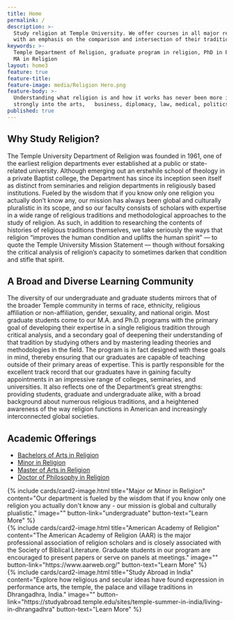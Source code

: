 ```yaml
---
title: Home
permalink: /
description: >-
  Study religion at Temple University. We offer courses in all major religions,
  with an emphasis on the comparison and intersection of their traditions.
keywords: >-
  Temple Department of Religion, graduate program in religion, PhD in Religion,
  MA in Religion 
layout: home3
feature: true
feature-title: 
feature-image: media/Religion Hero.png
feature-body: >-
  Understanding what religion is and how it works has never been more important. Religious worldviews factor
  strongly into the arts,   business, diplomacy, law, medical, politics, practice and public health.
published: true
---
```

## Why Study Religion?
The Temple University Department of Religion was founded in 1961, one of the earliest religion departments ever established at a public or state-related university. Although emerging out an erstwhile school of theology in a private Baptist college, the Department has since its inception seen itself as distinct from seminaries and religion departments in religiously based institutions. Fueled by the wisdom that if you know only one religion you actually don’t know any, our mission has always been global and culturally pluralistic in its scope, and so our faculty consists of scholars with expertise in a wide range of religious traditions and methodological approaches to the study of religion. As such, in addition to researching the contents of histories of religious traditions themselves, we take seriously the ways that religion “improves the human condition and uplifts the human spirit” — to quote the Temple University Mission Statement — though without forsaking the critical analysis of religion’s capacity to sometimes darken that condition and stifle that spirit.

## A Broad and Diverse Learning Community
The diversity of our undergraduate and graduate students mirrors that of the broader Temple community in terms of race, ethnicity, religious affiliation or non-affiliation, gender, sexuality, and national origin. Most graduate students come to our M.A. and Ph.D. programs with the primary goal of developing their expertise in a single religious tradition through critical analysis, and a secondary goal of deepening their understanding of that tradition by studying others and by mastering leading theories and methodologies in the field. The program is in fact designed with these goals in mind, thereby ensuring that our graduates are capable of teaching outside of their primary areas of expertise. This is partly responsible for the excellent track record that our graduates have in gaining faculty appointments in an impressive range of colleges, seminaries, and universities. It also reflects one of the Department’s great strengths: providing students, graduate and undergraduate alike, with a broad background about numerous religious traditions, and a heightened awareness of the way religion functions in American and increasingly interconnected global societies.

## Academic Offerings
- [Bachelors of Arts in Religion](http://bulletin.temple.edu/undergraduate/liberal-arts/religion/ba-religion/)
- [Minor in Religion](http://bulletin.temple.edu/undergraduate/liberal-arts/religion/minor-religion/)
- [Master of Arts in Religion](http://bulletin.temple.edu/graduate/scd/cla/religion-ma/)
- [Doctor of Philosophy in Religion](http://bulletin.temple.edu/graduate/scd/cla/religion-phd/)

<div class="row row-wide">
  <div class="col m12 l4">{% include cards/card2-image.html
    title="Major or Minor in Religion"
    content="Our department is fueled by the wisdom that if you know only one religion you actually don't know any - our mission is global and culturally plualistic."
    image=""
    button-link="undergraduate"
    button-text="Learn More" %}
  </div>
  <div class="row row-wide">
    <div class="col m12 l4">{% include cards/card2-image.html
      title="American Academy of Religion"
      content="The American Academy of Religion (AAR) is the major professional association of religion scholars and is closely associated with the Society of Biblical Literature. Graduate students in our program are encouraged to present papers or serve on panels at meetings."
      image=""
      button-link="https://www.aarweb.org/"
      button-text="Learn More" %}
    </div>
    <div class="row row-wide">
      <div class="col m12 l4">{% include cards/card2-image.html
        title="Study Abroad in India"
        content="Explore how religious and secular ideas have found expression in performance arts, the temple, the palace and village traditions in Dhrangadhra, India."
        image=""
        button-link="https://studyabroad.temple.edu/sites/temple-summer-in-india/living-in-dhrangadhra"
        button-text="Learn More" %}
      </div>
</div>
